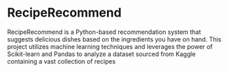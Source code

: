 # RecipeRecommend
RecipeRecommend is a Python-based recommendation system that suggests delicious dishes based on the ingredients you have on hand. This project utilizes machine learning techniques and leverages the power of Scikit-learn and Pandas to analyze a dataset sourced from Kaggle containing a vast collection of recipes
